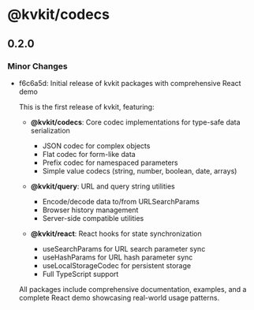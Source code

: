 # @kvkit/codecs

## 0.2.0

### Minor Changes

- f6c6a5d: Initial release of kvkit packages with comprehensive React demo

  This is the first release of kvkit, featuring:

  - **@kvkit/codecs**: Core codec implementations for type-safe data serialization

    - JSON codec for complex objects
    - Flat codec for form-like data
    - Prefix codec for namespaced parameters
    - Simple value codecs (string, number, boolean, date, arrays)

  - **@kvkit/query**: URL and query string utilities

    - Encode/decode data to/from URLSearchParams
    - Browser history management
    - Server-side compatible utilities

  - **@kvkit/react**: React hooks for state synchronization
    - useSearchParams for URL search parameter sync
    - useHashParams for URL hash parameter sync
    - useLocalStorageCodec for persistent storage
    - Full TypeScript support

  All packages include comprehensive documentation, examples, and a complete React demo showcasing real-world usage patterns.
